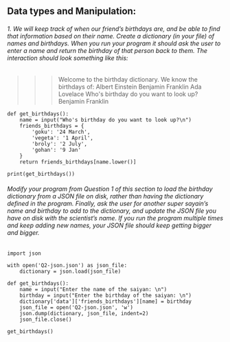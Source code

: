## Data types and Manipulation:

###### 1. We will keep track of when our friend’s birthdays are, and be able to find that information based on their name. Create a dictionary (in your file) of names and birthdays. When you run your program it should ask the user to enter a name and return the birthday of that person back to them. The interaction should look something like this:

>>> Welcome to the birthday dictionary. We know the birthdays of:
Albert Einstein
Benjamin Franklin
Ada Lovelace
>>> Who's birthday do you want to look up?
Benjamin Franklin

```
def get_birthdays():
    name = input("Who's birthday do you want to look up?\n")
    friends_birthdays = {
        'goku': '24 March',
        'vegeta': '1 April',
        'broly': '2 July',
        'gohan': '9 Jan'
    }
    return friends_birthdays[name.lower()]

print(get_birthdays())
```

###### Modify your program from Question 1 of this section to load the birthday dictionary from a JSON file on disk, rather than having the dictionary defined in the program. Finally, ask the user for another super sayain’s name and birthday to add to the dictionary, and update the JSON file you have on disk with the scientist’s name. If you run the program multiple times and keep adding new names, your JSON file should keep getting bigger and bigger.

```
import json

with open('Q2-json.json') as json_file:
    dictionary = json.load(json_file)

def get_birthdays():
    name = input("Enter the name of the saiyan: \n")
    birthday = input("Enter the birthday of the saiyan: \n")
    dictionary['data']['friends_birthdays'][name] = birthday
    json_file = open('Q2-json.json', 'w')
    json.dump(dictionary, json_file, indent=2)
    json_file.close()

get_birthdays()
```